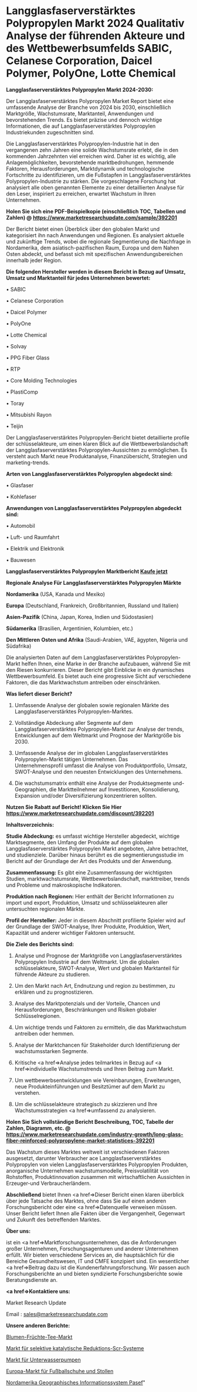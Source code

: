 # Langglasfaserverstärktes Polypropylen Markt 2024 Qualitativ Analyse der führenden Akteure und des Wettbewerbsumfelds SABIC, Celanese Corporation, Daicel Polymer, PolyOne, Lotte Chemical

<strong>Langglasfaserverstärktes Polypropylen Markt 2024-2030:</strong>

Der Langglasfaserverstärktes Polypropylen Market Report bietet eine umfassende Analyse der Branche von 2024 bis 2030, einschließlich Marktgröße, Wachstumsrate, Marktanteil, Anwendungen und bevorstehenden Trends. Es bietet präzise und dennoch wichtige Informationen, die auf Langglasfaserverstärktes Polypropylen Industriekunden zugeschnitten sind.

Die Langglasfaserverstärktes Polypropylen-Industrie hat in den vergangenen zehn Jahren eine solide Wachstumsrate erlebt, die in den kommenden Jahrzehnten viel erreichen wird. Daher ist es wichtig, alle Anlagemöglichkeiten, bevorstehende marktbedrohungen, hemmende Faktoren, Herausforderungen, Marktdynamik und technologische Fortschritte zu identifizieren, um die Fußstapfen in Langglasfaserverstärktes Polypropylen-Industrie zu stärken. Die vorgeschlagene Forschung hat analysiert alle oben genannten Elemente zu einer detaillierten Analyse für den Leser, inspiriert zu erreichen, erwartet Wachstum in Ihren Unternehmen.

<strong>Holen Sie sich eine PDF-Beispielkopie (einschließlich TOC, Tabellen und Zahlen) @
</strong><strong><a href=https://www.marketresearchupdate.com/sample/392201><strong>https://www.marketresearchupdate.com/sample/392201</u></font></a></strong></strong>

Der Bericht bietet einen Überblick über den globalen Markt und kategorisiert ihn nach Anwendungen und Regionen. Es analysiert aktuelle und zukünftige Trends, wobei die regionale Segmentierung die Nachfrage in Nordamerika, dem asiatisch-pazifischen Raum, Europa und dem Nahen Osten abdeckt, und befasst sich mit spezifischen Anwendungsbereichen innerhalb jeder Region.

<strong>Die folgenden Hersteller werden in diesem Bericht in Bezug auf Umsatz, Umsatz und Marktanteil für jedes Unternehmen bewertet:</strong>

• SABIC

• Celanese Corporation

• Daicel Polymer

• PolyOne

• Lotte Chemical

• Solvay

• PPG Fiber Glass

• RTP

• Core Molding Technologies

• PlastiComp

• Toray

• Mitsubishi Rayon

• Teijin

Der Langglasfaserverstärktes Polypropylen-Bericht bietet detaillierte profile der schlüsselakteure, um einen klaren Blick auf die Wettbewerbslandschaft der Langglasfaserverstärktes Polypropylen-Aussichten zu ermöglichen. Es versteht auch Markt neue Produktanalyse, Finanzübersicht, Strategien und marketing-trends.

<strong>Arten von Langglasfaserverstärktes Polypropylen abgedeckt sind:</strong>

• Glasfaser

• Kohlefaser

<strong>Anwendungen von Langglasfaserverstärktes Polypropylen abgedeckt sind:</strong>

• Automobil

• Luft- und Raumfahrt

• Elektrik und Elektronik

• Bauwesen

<strong>Langglasfaserverstärktes Polypropylen Marktbericht <a href=https://www.marketresearchupdate.com/buynow/392201>Kaufe jetzt</a></strong>

<strong>Regionale Analyse Für Langglasfaserverstärktes Polypropylen Märkte</strong>

<strong>Nordamerika</strong> (USA, Kanada und Mexiko)

<strong>Europa</strong> (Deutschland, Frankreich, Großbritannien, Russland und Italien)

<strong>Asien-Pazifik</strong> (China, Japan, Korea, Indien und Südostasien)

<strong>Südamerika</strong> (Brasilien, Argentinien, Kolumbien, etc.)

<strong>Den Mittleren</strong> <strong>Osten und Afrika</strong> (Saudi-Arabien, VAE, ägypten, Nigeria und Südafrika)

Die analysierten Daten auf dem Langglasfaserverstärktes Polypropylen-Markt helfen Ihnen, eine Marke in der Branche aufzubauen, während Sie mit den Riesen konkurrieren. Dieser Bericht gibt Einblicke in ein dynamisches Wettbewerbsumfeld. Es bietet auch eine progressive Sicht auf verschiedene Faktoren, die das Marktwachstum antreiben oder einschränken.

<strong>Was liefert dieser Bericht?</strong>

1. Umfassende Analyse der globalen sowie regionalen Märkte des Langglasfaserverstärktes Polypropylen-Marktes.

2. Vollständige Abdeckung aller Segmente auf dem Langglasfaserverstärktes Polypropylen-Markt zur Analyse der trends, Entwicklungen auf dem Weltmarkt und Prognose der Marktgröße bis 2030.

3. Umfassende Analyse der im globalen Langglasfaserverstärktes Polypropylen-Markt tätigen Unternehmen. Das Unternehmensprofil umfasst die Analyse von Produktportfolio, Umsatz, SWOT-Analyse und den neuesten Entwicklungen des Unternehmens.

4. Die wachstumsmatrix enthält eine Analyse der Produktsegmente und-Geographien, die Marktteilnehmer auf Investitionen, Konsolidierung, Expansion und/oder Diversifizierung konzentrieren sollten.

<strong>Nutzen Sie Rabatt auf Bericht! Klicken Sie Hier
</strong><strong><a href=https://www.marketresearchupdate.com/discount/392201>https://www.marketresearchupdate.com/discount/392201</b></u></font></strong></a>

<strong>Inhaltsverzeichnis:</strong>

<strong>Studie Abdeckung:</strong> es umfasst wichtige Hersteller abgedeckt, wichtige Marktsegmente, den Umfang der Produkte auf dem globalen Langglasfaserverstärktes Polypropylen Markt angeboten, Jahre betrachtet, und studienziele. Darüber hinaus berührt es die segmentierungsstudie im Bericht auf der Grundlage der Art des Produkts und der Anwendung.

<strong>Zusammenfassung:</strong> Es gibt eine Zusammenfassung der wichtigsten Studien, marktwachstumsrate, Wettbewerbslandschaft, markttreiber, trends und Probleme und makroskopische Indikatoren.

<strong>Produktion nach Regionen:</strong> Hier enthält der Bericht Informationen zu import und export, Produktion, Umsatz und schlüsselakteuren aller untersuchten regionalen Märkte.

<strong>Profil der Hersteller:</strong> Jeder in diesem Abschnitt profilierte Spieler wird auf der Grundlage der SWOT-Analyse, Ihrer Produkte, Produktion, Wert, Kapazität und anderer wichtiger Faktoren untersucht.

<strong>Die Ziele des Berichts sind:</strong>

1) Analyse und Prognose der Marktgröße von Langglasfaserverstärktes Polypropylen Industrie auf dem Weltmarkt.
Um die globalen schlüsselakteure, SWOT-Analyse, Wert und globalen Marktanteil für führende Akteure zu studieren.

2) Um den Markt nach Art, Endnutzung und region zu bestimmen, zu erklären und zu prognostizieren.

3) Analyse des Marktpotenzials und der Vorteile, Chancen und Herausforderungen, Beschränkungen und Risiken globaler Schlüsselregionen.

4) Um wichtige trends und Faktoren zu ermitteln, die das Marktwachstum antreiben oder hemmen.

5) Analyse der Marktchancen für Stakeholder durch Identifizierung der wachstumsstarken Segmente.

6) Kritische <a href=>Analyse</a> jedes teilmarktes in Bezug auf <a href=>individuelle</a> Wachstumstrends und Ihren Beitrag zum Markt.

7) Um wettbewerbsentwicklungen wie Vereinbarungen, Erweiterungen, neue Produkteinführungen und Besitztümer auf dem Markt zu verstehen.

8) Um die schlüsselakteure strategisch zu skizzieren und Ihre Wachstumsstrategien <a href=>umfassend</a> zu analysieren.

<strong>Holen Sie Sich vollständige Bericht Beschreibung, TOC, Tabelle der Zahlen, Diagramm, etc. @ </strong><strong><a href=https://www.marketresearchupdate.com/industry-growth/long-glass-fiber-reinforced-polypropylene-market-statistices-392201>https://www.marketresearchupdate.com/industry-growth/long-glass-fiber-reinforced-polypropylene-market-statistices-392201</a></font></strong>

Das Wachstum dieses Marktes weltweit ist verschiedenen Faktoren ausgesetzt, darunter Verbraucher ace Langglasfaserverstärktes Polypropylen von vielen Langglasfaserverstärktes Polypropylen Produkten, anorganische Unternehmen wachstumsmodelle, Preisvolatilität von Rohstoffen, Produktinnovation zusammen mit wirtschaftlichen Aussichten in Erzeuger-und Verbraucherländern.

<strong>Abschließend</strong> bietet Ihnen <a href=>Dieser</a> Bericht einen klaren überblick über jede Tatsache des Marktes, ohne dass Sie auf einen anderen Forschungsbericht oder eine <a href=>Datenquelle</a> verweisen müssen. Unser Bericht liefert Ihnen alle Fakten über die Vergangenheit, Gegenwart und Zukunft des betreffenden Marktes.

<strong>Über uns:</strong>

 ist ein <a href=>Marktfors</a>chungsunternehmen, das die Anforderungen großer Unternehmen, Forschungsagenturen und anderer Unternehmen erfüllt. Wir bieten verschiedene Services an, die hauptsächlich für die Bereiche Gesundheitswesen, IT und CMFE konzipiert sind. Ein wesentlicher <a href=>Beitrag</a> dazu ist die Kundenerfahrungsforschung. Wir passen auch Forschungsberichte an und bieten syndizierte Forschungsberichte sowie Beratungsdienste an.

<strong><a href=>Kontaktiere uns:</a></strong>

Market Research Update

Email : sales@marketresearchupdate.com

<strong>Unsere anderen Berichte:</strong>

<a href=https://www.linkedin.com/pulse/flower-fruit-tea-market-size-growth-set-surge>Blumen-Früchte-Tee-Markt</a>

<a href=https://www.linkedin.com/pulse/selective-catalytic-reduction-scr-systems-market-1f>Markt für selektive katalytische Reduktions-Scr-Systeme</a>

<a href=https://www.linkedin.com/pulse/subsea-pumps-market-research-report-reveals>Markt für Unterwasserpumpen</a>

<a href=https://www.linkedin.com/pulse/europe-soccer-shoes-cleats-market-2023-top-industry-trend>Europa-Markt für Fußballschuhe und Stollen</a>

<a href=https://www.linkedin.com/pulse/north-america-geographic-information-system-pasef/>Nordamerika Geographisches Informationssystem Pasef</a>"
